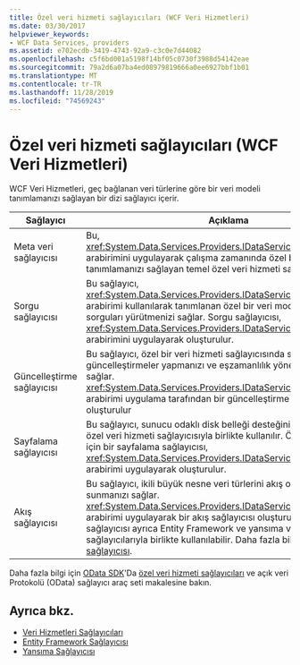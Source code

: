 ```yaml
---
title: Özel veri hizmeti sağlayıcıları (WCF Veri Hizmetleri)
ms.date: 03/30/2017
helpviewer_keywords:
- WCF Data Services, providers
ms.assetid: e702ecdb-3419-4743-92a9-c3c0e7d44082
ms.openlocfilehash: c5f6bd001a5198f14bf05c0730f3988d54142eae
ms.sourcegitcommit: 79a2d6a07ba4ed08979819666a0ee6927bbf1b01
ms.translationtype: MT
ms.contentlocale: tr-TR
ms.lasthandoff: 11/28/2019
ms.locfileid: "74569243"
---
```

# <a name="custom-data-service-providers-wcf-data-services"></a>Özel veri hizmeti sağlayıcıları (WCF Veri Hizmetleri)
WCF Veri Hizmetleri, geç bağlanan veri türlerine göre bir veri modeli tanımlamanızı sağlayan bir dizi sağlayıcı içerir.  
  
|Sağlayıcı|Açıklama|  
|--------------|-----------------|  
|Meta veri sağlayıcısı|Bu, <xref:System.Data.Services.Providers.IDataServiceMetadataProvider> arabirimini uygulayarak çalışma zamanında özel bir veri modeli tanımlamanızı sağlayan temel özel veri hizmeti sağlayıcısıdır.|  
|Sorgu sağlayıcısı|Bu sağlayıcı, <xref:System.Data.Services.Providers.IDataServiceMetadataProvider> arabirimi kullanılarak tanımlanan özel bir veri modeline karşı sorguları yürütmenizi sağlar. Sorgu sağlayıcısı, <xref:System.Data.Services.Providers.IDataServiceQueryProvider> arabirimini uygulayarak oluşturulur.|  
|Güncelleştirme sağlayıcısı|Bu sağlayıcı, özel bir veri hizmeti sağlayıcısında sunulan türlerde güncelleştirmeler yapmanızı ve eşzamanlılık yönetimini yapmanızı sağlar. <xref:System.Data.Services.Providers.IDataServiceUpdateProvider> arabirimi uygulama tarafından bir güncelleştirme sağlayıcısı oluşturulur|  
|Sayfalama sağlayıcısı|Bu sağlayıcı, sunucu odaklı disk belleği desteğini etkinleştirmek için özel veri hizmeti sağlayıcısıyla birlikte kullanılır. Özel veri hizmeti için bir sayfalama sağlayıcısı, <xref:System.Data.Services.Providers.IDataServicePagingProvider> arabirimi uygulayarak oluşturulur.|  
|Akış sağlayıcısı|Bu sağlayıcı, ikili büyük nesne veri türlerini akış olarak kullanıma sunmanızı sağlar. <xref:System.Data.Services.Providers.IDataServiceStreamProvider> arabirimi uygulayarak bir akış sağlayıcısı oluşturulur. Akış sağlayıcısı ayrıca Entity Framework ve yansıma veri kaynağı sağlayıcılarıyla birlikte kullanılabilir. Daha fazla bilgi için bkz. [Akış sağlayıcısı](streaming-provider-wcf-data-services.md).|  
  
 Daha fazla bilgi için [OData SDK](https://go.microsoft.com/fwlink/?LinkId=186069)'Da [özel veri hizmeti sağlayıcıları](https://go.microsoft.com/fwlink/?LinkID=186850) ve açık veri Protokolü (OData) sağlayıcı araç seti makalesine bakın.  
  
## <a name="see-also"></a>Ayrıca bkz.

- [Veri Hizmetleri Sağlayıcıları](data-services-providers-wcf-data-services.md)
- [Entity Framework Sağlayıcısı](entity-framework-provider-wcf-data-services.md)
- [Yansıma Sağlayıcısı](reflection-provider-wcf-data-services.md)
